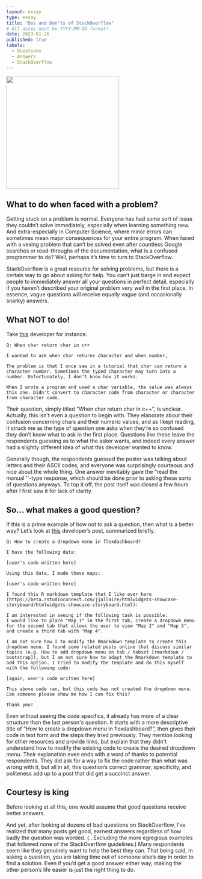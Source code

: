 ```yaml
---
layout: essay
type: essay
title: "Dos and Don'ts of StackOverflow"
# All dates must be YYYY-MM-DD format!
date: 2023-01-26
published: true
labels:
  - Questions
  - Answers
  - StackOverflow
---
```

<div class="text-center p-4">
  <img width="300px" class="rounded pe-4" src="https://simpleprogrammer.com/wp-content/uploads/2016/11/Bored-PC-1024x576.png">
</div>
  
## What to do when faced with a problem?

Getting stuck on a problem is normal. Everyone has had some sort of issue they couldn’t solve immediately, especially when learning something new. And extra-especially in Computer Science, where minor errors can sometimes mean major consequences for your entire program. When faced with a vexing problem that can’t be solved even after countless Google searches or read-throughs of the documentation, what is a confused programmer to do? Well, perhaps it’s time to turn to StackOverflow.

StackOverflow is a great resource for solving problems, but there is a certain way to go about asking for help. You can’t just barge in and expect people to immediately answer all your questions in perfect detail, especially if you haven’t described your original problem very well in the first place. In essence, vague questions will receive equally vague (and occasionally snarky) answers. 

## What NOT to do!

Take [this](https://stackoverflow.com/questions/75250859/when-char-return-char-in-c) developer for instance. 

```
Q: When char return char in c++

I wanted to ask when char returns character and when number,

The problem is that I once saw in a tutorial that char can return a character number. Sometimes the typed character may turn into a number. Unfortunately, I don't know how it works.

When I wrote a program and used a char variable, the value was always this one. Didn't convert to character code from character or character from character code.
```
Their question, simply titled “When char return char in c++”, is unclear. Actually, this isn’t even a question to begin with. They elaborate about their confusion concerning chars and their numeric values, and as I kept reading, it struck me as the type of question one asks when they’re so confused they don’t know what to ask in the first place. Questions like these leave the respondents guessing as to what the asker wants, and indeed every answer had a slightly different idea of what this developer wanted to know. 

Generally though, the respondents guessed the poster was talking about letters and their ASCII codes, and everyone was surprisingly courteous and nice about the whole thing. One answer inevitably gave the “read the manual ''-type response, which should be done prior to asking these sorts of questions anyways. To top it off, the post itself was closed a few hours after I first saw it for lack of clarity. 

## So... what makes a good question?

If this is a prime example of how not to ask a question, then what is a better way? Let’s look at [this](https://stackoverflow.com/questions/73491512/how-to-create-a-dropdown-menu-in-flexdashboard) developer’s post, summarized briefly.
```
Q: How to create a dropdown menu in flexdashboard?

I have the following data:

[user's code written here]

Using this data, I made these maps:

[user's code written here]

I found this R markdown template that I like over here (https://beta.rstudioconnect.com/jjallaire/htmlwidgets-showcase-storyboard/htmlwidgets-showcase-storyboard.html):

I am interested in seeing if the following task is possible:
I would like to place "Map 1" in the first tab, create a dropdown menu for the second tab that allows the user to view "Map 2" and "Map 3", and create a third tab with "Map 4".

I am not sure how I to modify the Rmarkdown template to create this dropdown menu. I found some related posts online that discuss similar topics (e.g. How to add dropdown menu on tab / tabset [rmarkdown / bootstrap]), but I am not sure how to adapt the Rmarkdown template to add this option. I tried to modify the template and do this myself with the following code:

[again, user's code written here]

This above code ran, but this code has not created the dropdown menu. Can someone please show me how I can fix this?

Thank you!
```
Even without seeing the code specifics, it already has more of a clear structure than the last person's question. It starts with a more descriptive title of “How to create a dropdown menu in flexdashboard?”, then gives their code in text form and the steps they tried previously. They mention looking for other resources and provide links, but explain that they didn’t understand how to modify the existing code to create the desired dropdown menu. Their explanation even ends with a word of thanks to potential respondents. They did ask for a way to fix the code rather than what was wrong with it, but all in all, this question’s correct grammar, specificity, and politeness add up to a post that did get a succinct answer.

## Courtesy is king

Before looking at all this, one would assume that good questions receive better answers.

And yet, after looking at dozens of bad questions on StackOverflow, I’ve realized that many posts get good, earnest answers regardless of how badly the question was worded. (...Excluding the more egregious examples that followed none of the StackOverflow guidelines.) Many respondents seem like they genuinely want to help the best they can. That being said, in asking a question, you are taking time out of someone else’s day in order to find a solution. Even if you’d get a good answer either way, making the other person’s life easier is just the right thing to do.
